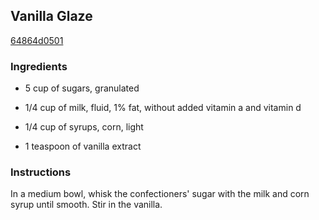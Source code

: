 ## Vanilla Glaze

[64864d0501](http://www.foodandwine.com/recipes/vanilla-glaze)

### Ingredients

 - 5 cup of sugars, granulated

 - 1/4 cup of milk, fluid, 1% fat, without added vitamin a and vitamin d

 - 1/4 cup of syrups, corn, light

 - 1 teaspoon of vanilla extract

### Instructions

In a medium bowl, whisk the confectioners' sugar with the milk and corn syrup until smooth. Stir in the vanilla.